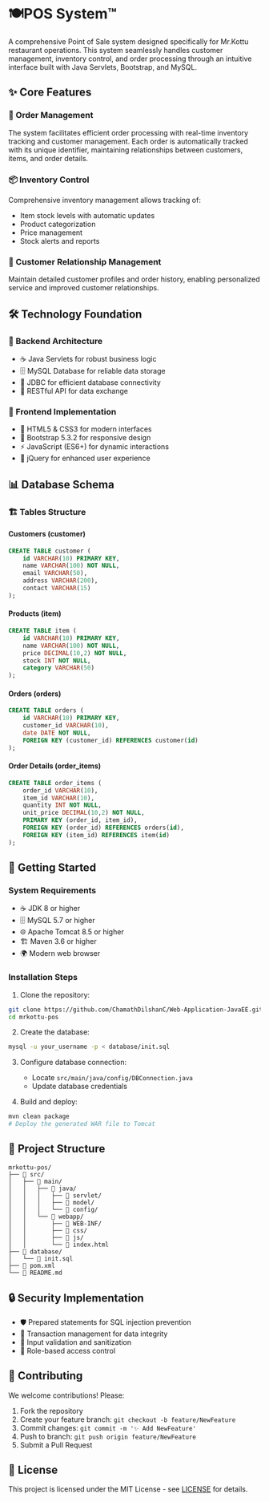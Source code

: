 # 🍽️POS System™️

A comprehensive Point of Sale system designed specifically for Mr.Kottu restaurant operations. This system seamlessly handles customer management, inventory control, and order processing through an intuitive interface built with Java Servlets, Bootstrap, and MySQL.

## ✨ Core Features

### 🛒 Order Management
The system facilitates efficient order processing with real-time inventory tracking and customer management. Each order is automatically tracked with its unique identifier, maintaining relationships between customers, items, and order details.

### 📦 Inventory Control
Comprehensive inventory management allows tracking of:
- Item stock levels with automatic updates
- Product categorization
- Price management
- Stock alerts and reports

### 👥 Customer Relationship Management
Maintain detailed customer profiles and order history, enabling personalized service and improved customer relationships.

## 🛠️ Technology Foundation

### 🔧 Backend Architecture
- ☕ Java Servlets for robust business logic
- 🗄️ MySQL Database for reliable data storage
- 🔌 JDBC for efficient database connectivity
- 📡 RESTful API for data exchange

### 🎨 Frontend Implementation
- 📱 HTML5 & CSS3 for modern interfaces
- 🎁 Bootstrap 5.3.2 for responsive design
- ⚡ JavaScript (ES6+) for dynamic interactions
- 🔄 jQuery for enhanced user experience

## 📊 Database Schema

### 🏗️ Tables Structure

#### Customers (customer)
```sql
CREATE TABLE customer (
    id VARCHAR(10) PRIMARY KEY,
    name VARCHAR(100) NOT NULL,
    email VARCHAR(50),
    address VARCHAR(200),
    contact VARCHAR(15)
);
```

#### Products (item)
```sql
CREATE TABLE item (
    id VARCHAR(10) PRIMARY KEY,
    name VARCHAR(100) NOT NULL,
    price DECIMAL(10,2) NOT NULL,
    stock INT NOT NULL,
    category VARCHAR(50)
);
```

#### Orders (orders)
```sql
CREATE TABLE orders (
    id VARCHAR(10) PRIMARY KEY,
    customer_id VARCHAR(10),
    date DATE NOT NULL,
    FOREIGN KEY (customer_id) REFERENCES customer(id)
);
```

#### Order Details (order_items)
```sql
CREATE TABLE order_items (
    order_id VARCHAR(10),
    item_id VARCHAR(10),
    quantity INT NOT NULL,
    unit_price DECIMAL(10,2) NOT NULL,
    PRIMARY KEY (order_id, item_id),
    FOREIGN KEY (order_id) REFERENCES orders(id),
    FOREIGN KEY (item_id) REFERENCES item(id)
);
```

## 🚀 Getting Started

### System Requirements
- ☕ JDK 8 or higher
- 🗄️ MySQL 5.7 or higher
- 🌐 Apache Tomcat 8.5 or higher
- 🏗️ Maven 3.6 or higher
- 🌍 Modern web browser

### Installation Steps

1. Clone the repository:
```bash
git clone https://github.com/ChamathDilshanC/Web-Application-JavaEE.git
cd mrkottu-pos
```

2. Create the database:
```bash
mysql -u your_username -p < database/init.sql
```

3. Configure database connection:
   - Locate `src/main/java/config/DBConnection.java`
   - Update database credentials

4. Build and deploy:
```bash
mvn clean package
# Deploy the generated WAR file to Tomcat
```

## 📁 Project Structure
```
mrkottu-pos/
├── 📂 src/
│   ├── 📂 main/
│   │   ├── 📂 java/
│   │   │   ├── 📂 servlet/
│   │   │   ├── 📂 model/
│   │   │   └── 📂 config/
│   │   └── 📂 webapp/
│   │       ├── 📂 WEB-INF/
│   │       ├── 📂 css/
│   │       ├── 📂 js/
│   │       └── 📄 index.html
├── 📂 database/
│   └── 📄 init.sql
├── 📄 pom.xml
└── 📄 README.md
```

## 🔒 Security Implementation
- 🛡️ Prepared statements for SQL injection prevention
- 🔐 Transaction management for data integrity
- 🚫 Input validation and sanitization
- 🔑 Role-based access control

## 🤝 Contributing
We welcome contributions! Please:
1. Fork the repository
2. Create your feature branch: `git checkout -b feature/NewFeature`
3. Commit changes: `git commit -m '✨ Add NewFeature'`
4. Push to branch: `git push origin feature/NewFeature`
5. Submit a Pull Request

## 📜 License
This project is licensed under the MIT License - see [LICENSE](LICENSE) for details.
